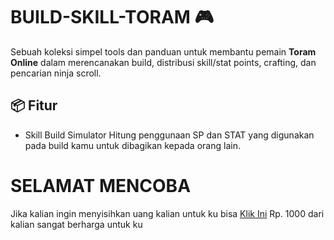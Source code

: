 # BUILD-SKILL-TORAM 🎮

Sebuah koleksi simpel tools dan panduan untuk membantu pemain **Toram Online** dalam merencanakan build, distribusi skill/stat points, crafting, dan pencarian ninja scroll.

## 📦 Fitur

- Skill Build Simulator
  Hitung penggunaan SP dan STAT yang digunakan pada build kamu untuk dibagikan kepada orang lain.

# SELAMAT MENCOBA

Jika kalian ingin menyisihkan uang kalian untuk ku bisa [Klik Ini](https://tako.id/Alfarisi636)
Rp. 1000 dari kalian sangat berharga untuk ku
